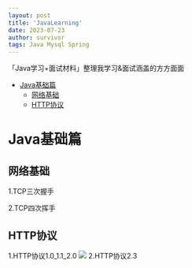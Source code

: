 ```yaml
---
layout: post
title: 'JavaLearning'
date: 2023-07-23
author: survivor
tags: Java Mysql Spring
---
```

「Java学习+面试材料」整理我学习&面试涵盖的方方面面
- [Java基础篇](#java基础篇)
    - [网络基础](#网络基础)
    - [HTTP协议](#http协议)

# Java基础篇

## 网络基础
1.TCP三次握手

2.TCP四次挥手

## HTTP协议
1.HTTP协议1.0_1.1_2.0
![](assert/ima/profile.png)
2.HTTP协议2.3